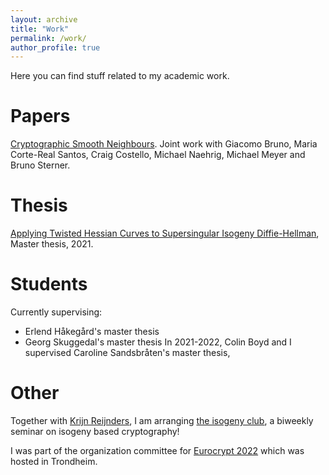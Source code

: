 ```yaml
---
layout: archive
title: "Work"
permalink: /work/
author_profile: true
---
```

Here you can find stuff related to my academic work.

# Papers
[Cryptographic Smooth Neighbours](https://eprint.iacr.org/2022/1439). Joint work with Giacomo Bruno, Maria Corte-Real Santos, Craig Costello, Michael Naehrig, Michael Meyer and Bruno Sterner.

# Thesis
[Applying Twisted Hessian Curves to Supersingular Isogeny Diffie-Hellman](https://ntnuopen.ntnu.no/ntnu-xmlui/handle/11250/2835481), Master thesis, 2021.

# Students
Currently supervising:
- Erlend Håkegård's master thesis
- Georg Skuggedal's master thesis
In 2021-2022, Colin Boyd and I supervised Caroline Sandsbråten's master thesis, 

# Other
Together with [Krijn Reijnders](https://krijnreijnders.com/), I am arranging [the isogeny club](https://the-isogeny-club.github.io/), a biweekly seminar on isogeny based cryptography!

I was part of the organization committee for [Eurocrypt 2022](https://eurocrypt.iacr.org/2022/) which was hosted in Trondheim.
